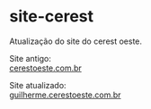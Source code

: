 # site-cerest	
Atualização do site do cerest oeste.	

Site antigo:	
[cerestoeste.com.br](https://cerestoeste.com.br)	

Site atualizado:	
[guilherme.cerestoeste.com.br](https://guilherme.cerestoeste.com.br)	


<!-- Link LARAVEL e pesquisa correta google	
Exemplo: Laravel -beginners site: laracasts.com	
https://www.linkedin.com/pulse/dicas-para-aprender-laravel-mais-rapidamente-rafael-gitahy-machado -->
